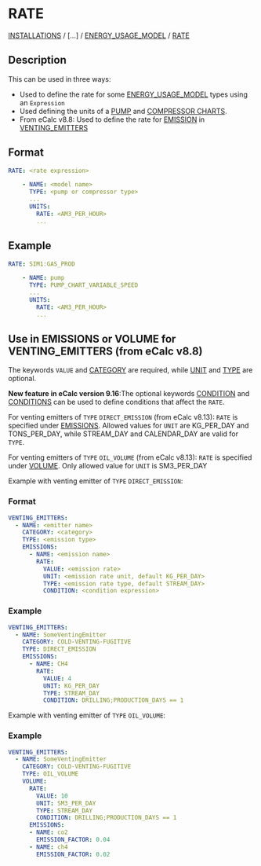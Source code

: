 # RATE

[INSTALLATIONS](/about/references/INSTALLATIONS.md) /
[...] /
[ENERGY_USAGE_MODEL](/about/references/ENERGY_USAGE_MODEL.md) / 
[RATE](/about/references/RATE.md)

## Description

This can be used in three ways:

- Used to define the rate for some [ENERGY_USAGE_MODEL](/about/references/ENERGY_USAGE_MODEL.md)
types using an `Expression`
- Used defining the units of a [PUMP](/about/modelling/setup/facility_inputs/pump_modelling/pump_charts.md) and [COMPRESSOR CHARTS](/about/modelling/setup/models/compressor_modelling/compressor_charts/index.md).
- From eCalc v8.8: Used to define the rate for [EMISSION](/about/references/EMISSION.md) in [VENTING_EMITTERS](/about/references/VENTING_EMITTERS.md)

## Format

~~~~~~~~yaml
RATE: <rate expression>
~~~~~~~~

~~~~~~~~yaml
    - NAME: <model name>
      TYPE: <pump or compressor type>
      ...
      UNITS:
        RATE: <AM3_PER_HOUR>
        ...
~~~~~~~~

## Example
~~~~~~~~yaml
RATE: SIM1:GAS_PROD
~~~~~~~~

~~~~~~~~yaml
    - NAME: pump
      TYPE: PUMP_CHART_VARIABLE_SPEED
      ...
      UNITS:
        RATE: <AM3_PER_HOUR>
        ...
~~~~~~~~

## Use in EMISSIONS or VOLUME for VENTING_EMITTERS (from eCalc v8.8)
The keywords `VALUE` and [CATEGORY](/about/references/CATEGORY.md) are required, while [UNIT](/about/references/UNIT.md) and [TYPE](/about/references/TYPE.md) are optional. 

**New feature in eCalc version 9.16**:The optional keywords [CONDITION](/about/references/CONDITION.md) and [CONDITIONS](/about/references/CONDITIONS.md) can be used to define conditions that affect the `RATE`.

For venting emitters of `TYPE` `DIRECT_EMISSION` (from eCalc v8.13):
`RATE` is specified under [EMISSIONS](/about/references/EMISSIONS.md). Allowed values for `UNIT` are KG_PER_DAY and TONS_PER_DAY, while STREAM_DAY and CALENDAR_DAY are valid for `TYPE`.

For venting emitters of `TYPE` `OIL_VOLUME` (from eCalc v8.13):
`RATE` is specified under [VOLUME](/about/references/VOLUME.md). Only allowed value for `UNIT` is SM3_PER_DAY

Example with venting emitter of `TYPE` `DIRECT_EMISSION`:
### Format
~~~~~~~~yaml
VENTING_EMITTERS:
  - NAME: <emitter name>
    CATEGORY: <category>
    TYPE: <emission type>
    EMISSIONS:
      - NAME: <emission name>
        RATE:
          VALUE: <emission rate>
          UNIT: <emission rate unit, default KG_PER_DAY>
          TYPE: <emission rate type, default STREAM_DAY>
          CONDITION: <condition expression>
~~~~~~~~


### Example

~~~~~~~~yaml
VENTING_EMITTERS:
  - NAME: SomeVentingEmitter
    CATEGORY: COLD-VENTING-FUGITIVE
    TYPE: DIRECT_EMISSION
    EMISSIONS:
      - NAME: CH4
        RATE:
          VALUE: 4
          UNIT: KG_PER_DAY
          TYPE: STREAM_DAY
          CONDITION: DRILLING;PRODUCTION_DAYS == 1
~~~~~~~~

Example with venting emitter of `TYPE` `OIL_VOLUME`:
### Example
~~~~~~~~yaml
VENTING_EMITTERS:
  - NAME: SomeVentingEmitter
    CATEGORY: COLD-VENTING-FUGITIVE
    TYPE: OIL_VOLUME
    VOLUME:
      RATE:
        VALUE: 10
        UNIT: SM3_PER_DAY
        TYPE: STREAM_DAY
        CONDITION: DRILLING;PRODUCTION_DAYS == 1
      EMISSIONS:
      - NAME: co2
        EMISSION_FACTOR: 0.04
      - NAME: ch4
        EMISSION_FACTOR: 0.02
~~~~~~~~